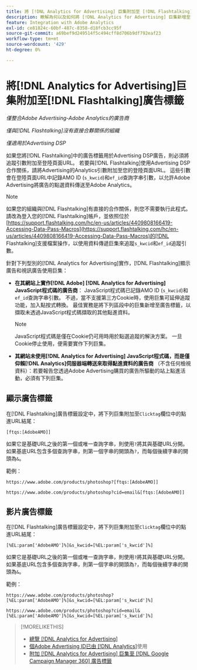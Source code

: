 ```yaml
---
title: 將 [!DNL Analytics for Advertising] 巨集附加至 [!DNL Flashtalking] 廣告標籤
description: 瞭解為何以及如何將 [!DNL Analytics for Advertising] 巨集新增至您的 [!DNL Flashtalking] 廣告標籤
feature: Integration with Adobe Analytics
exl-id: ce81824c-60bf-487c-8358-d18fcb3cc95f
source-git-commit: a69bef9d249514f5c494cff8d706b9df792eaf23
workflow-type: tm+mt
source-wordcount: '429'
ht-degree: 0%

---
```


# 將[!DNL Analytics for Advertising]巨集附加至[!DNL Flashtalking]廣告標籤

*僅整合Adobe Advertising-Adobe Analytics的廣告商*

*僅與[!DNL Flashtalking]沒有直接合夥關係的組織*

*僅適用於Advertising DSP*

如果您將[!DNL Flashtalking]中的廣告標籤用於Advertising DSP廣告，則必須將追蹤引數附加至登陸頁面URL。 若要與[!DNL Flashtalking]使用Advertising DSP合作關係，請將Advertising的Analytics引數附加至您的登陸頁面URL。 這些引數會在登陸頁面URL中記錄AMO ID (`s_kwcid`)和`ef_id`查詢字串引數，以允許Adobe Advertising將廣告的點選資料傳送至Adobe Analytics。

>[!NOTE]
>
>如果您的組織與[!DNL Flashtalking]有直接的合作關係，則您不需要執行此程式。 請改為登入您的[!DNL Flashtalking]帳戶，並依照位於[https://support.flashtalking.com/hc/en-us/articles/4409808166419-Accessing-Data-Pass-Macros](https://support.flashtalking.com/hc/en-us/articles/4409808166419-Accessing-Data-Pass-Macros)的[!DNL Flashtalking]支援檔案操作，以使用資料傳遞巨集來追蹤`s_kwcid`和`ef_id`追蹤引數。

針對下列型別的[!DNL Analytics for Advertising]實作，[!DNL Flashtalking]顯示廣告和視訊廣告使用巨集：

* **在其網站上實作[!DNL Adobe] [!DNL Analytics for Advertising] JavaScript程式碼的廣告商**： JavaScript程式碼已記錄AMO ID (`s_kwcid`)和`ef_id`查詢字串引數。 不過，當不支援第三方Cookie時，使用巨集可延伸追蹤功能，加入點按式轉換。 最佳實務是將下列區段中的巨集新增至廣告標籤，以擷取未透過JavaScript程式碼擷取的其他點進資料。

  >[!NOTE]
  >
  >JavaScript程式碼是僅在Cookie仍可用時用於點選追蹤的解決方案。 一旦Cookie停止使用，便需要實作下列巨集。

* **其網站未使用[!DNL Analytics for Advertising] JavaScript程式碼，而是僅仰賴[!DNL Analytics]伺服器端轉送來取得點進資料的廣告商** （不含任何檢視資料）：若要報告您透過Adobe Advertising購買的廣告所驅動的站上點進活動，必須有下列巨集。

## 顯示廣告標籤

在[!DNL Flashtalking]廣告標籤設定中，將下列巨集附加至`Clicktag`欄位中的點進URL結尾：

```
[ftqs:[AdobeAMO]]
```

如果它是基礎URL之後的第一個或唯一查詢字串，則使用`?`將其與基礎URL分開。 如果基底URL包含多個查詢字串，則第一個字串的開頭為`?`，而每個後續字串的開頭為`&`。

範例：

`https://www.adobe.com/products/photoshop?[ftqs:[AdobeAMO]]`

`https://www.adobe.com/products/photoshop?cid=email&[ftqs:[AdobeAMO]]`

## 影片廣告標籤

在[!DNL Flashtalking]廣告標籤設定中，將下列巨集附加至`Clicktag`欄位中的點進URL結尾：

```
[%EL:param['AdobeAMO']%]&s_kwcid=[%EL:param['s_kwcid']%]
```

如果它是基礎URL之後的第一個或唯一查詢字串，則使用`?`將其與基礎URL分開。 如果基底URL包含多個查詢字串，則第一個字串的開頭為`?`，而每個後續字串的開頭為`&`。

範例：

`https://www.adobe.com/products/photoshop?[%EL:param['AdobeAMO']%]&s_kwcid=[%EL:param['s_kwcid']%]`

`https://www.adobe.com/products/photoshop?cid=email&[%EL:param['AdobeAMO']%]&s_kwcid=[%EL:param['s_kwcid']%]`

>[!MORELIKETHIS]
>
>* [總覽 [!DNL Analytics for Advertising]](overview.md)
>* [個Adobe Advertising ID已由 [!DNL Analytics]](/help/integrations/analytics/ids.md)使用
>* [附加 [!DNL Analytics for Advertising] 巨集至 [!DNL Google Campaign Manager 360] 廣告標籤](/help/integrations/analytics/macros-google-campaign-manager.md)

